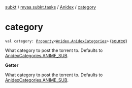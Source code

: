 [subkt](../../index.md) / [myaa.subkt.tasks](../index.md) / [Anidex](index.md) / [category](./category.md)

# category

`val category: `[`Property`](https://docs.gradle.org/current/javadoc/org/gradle/api/provider/Property.html)`<`[`Anidex.AnidexCategories`](-anidex-categories/index.md)`>` [(source)](https://github.com/Myaamori/SubKt/blob/0.1.19/src/main/kotlin/myaa/subkt/tasks/tasks.kt#L1148)

What category to post the torrent to.
Defaults to [AnidexCategories.ANIME_SUB](-anidex-categories/-a-n-i-m-e_-s-u-b.md).

**Getter**

What category to post the torrent to.
Defaults to [AnidexCategories.ANIME_SUB](-anidex-categories/-a-n-i-m-e_-s-u-b.md).

